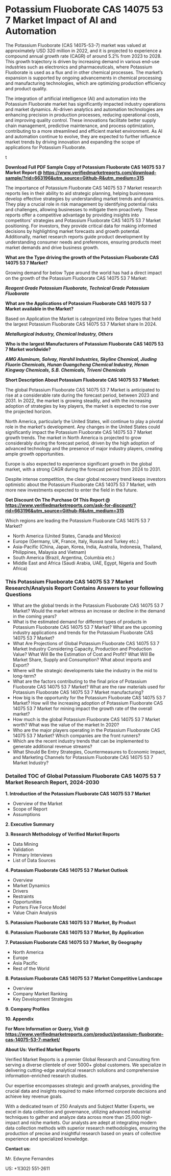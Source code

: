<meta name="title" content="Global Potassium Fluoborate CAS 14075 53 7 Market Impact of AI and Automation"><meta name="description" content="The Potassium Fluoborate (CAS 14075-53-7) market was valued at approximately USD 320 million in 2022, and it is projected to experience a compound annual growth rate ("><meta name="title" content="Potassium Fluoborate CAS 14075 53 7 Market Size, Share, Scope, Trends, Growth, Opportunities, Analysis, Forecast"><h1>Potassium Fluoborate CAS 14075 53 7 Market Impact of AI and Automation</h1><p>The Potassium Fluoborate (CAS 14075-53-7) market was valued at approximately USD 320 million in 2022, and it is projected to experience a compound annual growth rate (CAGR) of around 5.2% from 2023 to 2028. This growth trajectory is driven by increasing demand in various end-use industries such as electronics and pharmaceuticals, where Potassium Fluoborate is used as a flux and in other chemical processes. The market’s expansion is supported by ongoing advancements in chemical processing and manufacturing technologies, which are optimizing production efficiency and product quality.</p><p>The integration of artificial intelligence (AI) and automation into the Potassium Fluoborate market has significantly impacted industry operations and market dynamics. AI-driven analytics and automation technologies are enhancing precision in production processes, reducing operational costs, and improving quality control. These innovations facilitate better supply chain management, predictive maintenance, and process optimization, contributing to a more streamlined and efficient market environment. As AI and automation continue to evolve, they are expected to further influence market trends by driving innovation and expanding the scope of applications for Potassium Fluoborate.</p>t</p><p id="" class=""><strong>Download Full PDF Sample Copy of Potassium Fluoborate CAS 14075 53 7 Market Report @ <a href="https://www.verifiedmarketreports.com/download-sample/?rid=663196&utm_source=Github-R&utm_medium=315" target="_blank">https://www.verifiedmarketreports.com/download-sample/?rid=663196&utm_source=Github-R&utm_medium=315</a></strong></p><p>The importance of&nbsp;Potassium Fluoborate CAS 14075 53 7 Market research reports lies in their ability to aid strategic planning, helping businesses develop effective strategies by understanding market trends and dynamics. They play a crucial role in risk management by identifying potential risks and challenges, allowing businesses to mitigate them proactively. These reports offer a competitive advantage by providing insights into competitors' strategies and Potassium Fluoborate CAS 14075 53 7 Market positioning. For investors, they provide critical data for making informed decisions by highlighting market forecasts and growth potential. Additionally, market research reports guide product development by understanding consumer needs and preferences, ensuring products meet market demands and drive business growth.</p><p><strong>What are the&nbsp;Type driving the growth of the Potassium Fluoborate CAS 14075 53 7 Market?</strong></p><p id="" class="">Growing demand for below Type around the world has had a direct impact on the growth of the Potassium Fluoborate CAS 14075 53 7 Market:</p><em><strong>Reagent Grade Potassium Fluoborate, Technical Grade Potassium Fluoborate</strong></em></p><strong>What are the&nbsp;Applications&nbsp;of Potassium Fluoborate CAS 14075 53 7 Market available in the Market?</strong></p><p id="" class="">Based on Application the Market is categorized into Below types that held the largest Potassium Fluoborate CAS 14075 53 7 Market share In 2024.</p><em><strong>Metallurgical Industry, Chemical Industry, Others</strong></em></p><strong>Who is the largest Manufacturers of Potassium Fluoborate CAS 14075 53 7 Market worldwide?</strong></p><p><em><strong>AMG Aluminum, Solvay, Harshil Industries, Skyline Chemical, Jiuding Fluorin Chemicals, Hunan Guangcheng Chemical Industry, Henan Kingway Chemicals, S.B. Chemicals, Triveni Chemicals</strong></em></p><p id="" class=""><strong>Short Description About Potassium Fluoborate CAS 14075 53 7 Market:</strong></p><p>The global Potassium Fluoborate CAS 14075 53 7 Market is anticipated to rise at a considerable rate during the forecast period, between 2023 and 2031. In 2022, the market is growing steadily, and with the increasing adoption of strategies by key players, the market is expected to rise over the projected horizon.</p><p>North America, particularly the United States, will continue to play a pivotal role in the market's development. Any changes in the United States could significantly impact the Potassium Fluoborate CAS 14075 53 7 Market growth trends. The market in North America is projected to grow considerably during the forecast period, driven by the high adoption of advanced technology and the presence of major industry players, creating ample growth opportunities.</p><p>Europe is also expected to experience significant growth in the global market, with a strong CAGR during the forecast period from 2024 to 2031.</p><p>Despite intense competition, the clear global recovery trend keeps investors optimistic about the Potassium Fluoborate CAS 14075 53 7 Market, with more new investments expected to enter the field in the future.</p><p id="" class=""><strong>Get Discount On The Purchase Of This Report @ <a href="https://www.verifiedmarketreports.com/ask-for-discount/?rid=663196&utm_source=Github-R&utm_medium=315" target="_blank">https://www.verifiedmarketreports.com/ask-for-discount/?rid=663196&utm_source=Github-R&utm_medium=315</a></strong></p>Which regions are leading the Potassium Fluoborate CAS 14075 53 7 Market?</p><ul><li>North America (United States, Canada and Mexico)</li><li>Europe (Germany, UK, France, Italy, Russia and Turkey etc.)</li><li>Asia-Pacific (China, Japan, Korea, India, Australia, Indonesia, Thailand, Philippines, Malaysia and Vietnam)</li><li>South America (Brazil, Argentina, Columbia etc.)</li><li>Middle East and Africa (Saudi Arabia, UAE, Egypt, Nigeria and South Africa)</li></ul><h3 id="" class="">This Potassium Fluoborate CAS 14075 53 7 Market Research/Analysis Report Contains Answers to your following Questions</h3><ul><li>What are the global trends in the Potassium Fluoborate CAS 14075 53 7 Market? Would the market witness an increase or decline in the demand in the coming years?</li><li>What is the estimated demand for different types of products in Potassium Fluoborate CAS 14075 53 7 Market? What are the upcoming industry applications and trends for the Potassium Fluoborate CAS 14075 53 7 Market?</li><li>What Are Projections of Global Potassium Fluoborate CAS 14075 53 7 Market Industry Considering Capacity, Production and Production Value? What Will Be the Estimation of Cost and Profit? What Will Be Market Share, Supply and Consumption? What about imports and Export?</li><li>Where will the strategic developments take the industry in the mid to long-term?</li><li>What are the factors contributing to the final price of Potassium Fluoborate CAS 14075 53 7 Market? What are the raw materials used for Potassium Fluoborate CAS 14075 53 7 Market manufacturing?</li><li>How big is the opportunity for the Potassium Fluoborate CAS 14075 53 7 Market? How will the increasing adoption of Potassium Fluoborate CAS 14075 53 7 Market for mining impact the growth rate of the overall market?</li><li>How much is the global Potassium Fluoborate CAS 14075 53 7 Market worth? What was the value of the market In 2020?</li><li>Who are the major players operating in the Potassium Fluoborate CAS 14075 53 7 Market? Which companies are the front runners?</li><li>Which are the recent industry trends that can be implemented to generate additional revenue streams?</li><li>What Should Be Entry Strategies, Countermeasures to Economic Impact, and Marketing Channels for Potassium Fluoborate CAS 14075 53 7 Market Industry?</li></ul><h3 id="" class="">Detailed TOC of Global Potassium Fluoborate CAS 14075 53 7 Market Research Report, 2024-2030</h3><p id="" class=""><strong>1. Introduction of the Potassium Fluoborate CAS 14075 53 7 Market</strong></p><ul><li>Overview of the Market</li><li>Scope of Report</li><li>Assumptions</li></ul><p id="" class=""><strong>2. Executive Summary</strong></p><p id="" class=""><strong>3. Research Methodology of Verified Market Reports</strong></p><ul><li>Data Mining</li><li>Validation</li><li>Primary Interviews</li><li>List of Data Sources</li></ul><p id="" class=""><strong>4. Potassium Fluoborate CAS 14075 53 7 Market Outlook</strong></p><ul><li>Overview</li><li>Market Dynamics</li><li>Drivers</li><li>Restraints</li><li>Opportunities</li><li>Porters Five Force Model</li><li>Value Chain Analysis</li></ul><p id="" class=""><strong>5. Potassium Fluoborate CAS 14075 53 7 Market, By Product</strong></p><p id="" class=""><strong>6. Potassium Fluoborate CAS 14075 53 7 Market, By Application</strong></p><p id="" class=""><strong>7. Potassium Fluoborate CAS 14075 53 7 Market, By Geography</strong></p><ul><li>North America</li><li>Europe</li><li>Asia Pacific</li><li>Rest of the World</li></ul><p id="" class=""><strong>8. Potassium Fluoborate CAS 14075 53 7 Market Competitive Landscape</strong></p><ul><li>Overview</li><li>Company Market Ranking</li><li>Key Development Strategies</li></ul><p id="" class=""><strong>9. Company Profiles</strong></p><p id="" class=""><strong>10. Appendix</strong></p><p id="" class=""><strong>For More Information or Query, Visit @ <a href="https://www.verifiedmarketreports.com/product/potassium-fluoborate-cas-14075-53-7-market/" target="_blank">https://www.verifiedmarketreports.com/product/potassium-fluoborate-cas-14075-53-7-market/</a></strong></p><p id="" class=""><strong>About Us: Verified Market Reports</strong></p><p id="" class="">Verified Market Reports is a premier Global Research and Consulting firm serving a diverse clientele of over 5000+ global customers. We specialize in delivering cutting-edge analytical research solutions and comprehensive information-enriched research studies.</p><p id="" class="">Our expertise encompasses strategic and growth analyses, providing the crucial data and insights required to make informed corporate decisions and achieve key revenue goals.</p><p id="" class="">With a dedicated team of 250 Analysts and Subject Matter Experts, we excel in data collection and governance, utilizing advanced industrial techniques to gather and analyze data across more than 25,000 high-impact and niche markets. Our analysts are adept at integrating modern data collection methods with superior research methodologies, ensuring the production of precise and insightful research based on years of collective experience and specialized knowledge.</p><p id="" class=""><strong>Contact us:</strong></p><p id="" class="">Mr. Edwyne Fernandes</p><p id="" class="">US: +1(302) 551-2611</p>